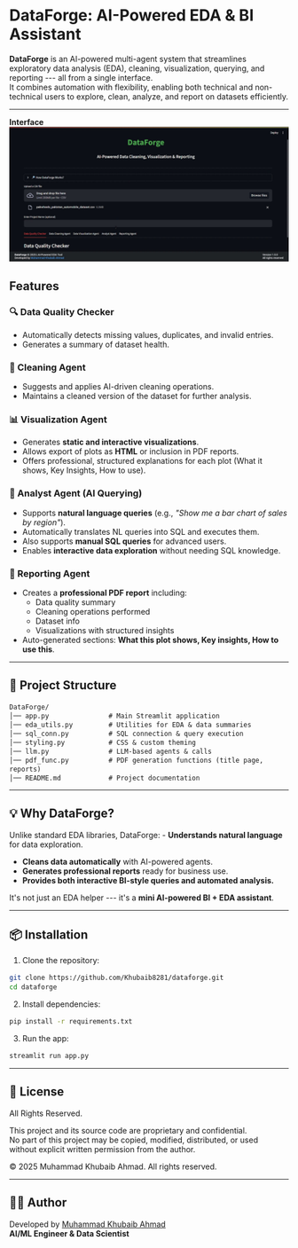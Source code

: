 # DataForge: AI-Powered EDA & BI Assistant

**DataForge** is an AI-powered multi-agent system that streamlines
exploratory data analysis (EDA), cleaning, visualization, querying, and
reporting --- all from a single interface.\
It combines automation with flexibility, enabling both technical and
non-technical users to explore, clean, analyze, and report on datasets
efficiently.

------------------------------------------------------------------------

**Interface**
![Interface](main.jpg)

## Features

### 🔍 Data Quality Checker
    
-   Automatically detects missing values, duplicates, and invalid
    entries.
-   Generates a summary of dataset health.

### 🧹 Cleaning Agent
   
-   Suggests and applies AI-driven cleaning operations.
-   Maintains a cleaned version of the dataset for further analysis.

### 📊 Visualization Agent

-   Generates **static and interactive visualizations**.
-   Allows export of plots as **HTML** or inclusion in PDF reports.
-   Offers professional, structured explanations for each plot (What it
    shows, Key Insights, How to use).

### 🤖 Analyst Agent (AI Querying)

-   Supports **natural language queries** (e.g., *"Show me a bar chart
    of sales by region"*).
-   Automatically translates NL queries into SQL and executes them.
-   Also supports **manual SQL queries** for advanced users.
-   Enables **interactive data exploration** without needing SQL
    knowledge.

### 📝 Reporting Agent

-   Creates a **professional PDF report** including:
    -   Data quality summary
    -   Cleaning operations performed
    -   Dataset info
    -   Visualizations with structured insights
-   Auto-generated sections: **What this plot shows, Key insights, How
    to use this**.

------------------------------------------------------------------------

## 📂 Project Structure

    DataForge/
    │── app.py               # Main Streamlit application
    │── eda_utils.py         # Utilities for EDA & data summaries
    │── sql_conn.py          # SQL connection & query execution
    │── styling.py           # CSS & custom theming
    │── llm.py               # LLM-based agents & calls
    │── pdf_func.py          # PDF generation functions (title page, reports)
    │── README.md            # Project documentation

------------------------------------------------------------------------

## 💡 Why DataForge?

Unlike standard EDA libraries, DataForge: - **Understands natural
language** for data exploration.
- **Cleans data automatically** with AI-powered agents.
- **Generates professional reports** ready for business use.
- **Provides both interactive BI-style queries and automated analysis.**

It's not just an EDA helper --- it's a **mini AI-powered BI + EDA
assistant**.

------------------------------------------------------------------------

## 📦 Installation

1.  Clone the repository:

``` bash
git clone https://github.com/Khubaib8281/dataforge.git
cd dataforge
```

2.  Install dependencies:

``` bash
pip install -r requirements.txt
```

3.  Run the app:   

``` bash   
streamlit run app.py    
```

------------------------------------------------------------------------

## 📜 License

All Rights Reserved.

This project and its source code are proprietary and confidential.  
No part of this project may be copied, modified, distributed, or used  
without explicit written permission from the author.  

© 2025 Muhammad Khubaib Ahmad. All rights reserved.


------------------------------------------------------------------------

## 👨‍💻 Author   

Developed by [Muhammad Khubaib Ahmad](https://www.linkedin.com/in/muhammad-khubaib-ahmad-)\
**AI/ML Engineer & Data Scientist**
